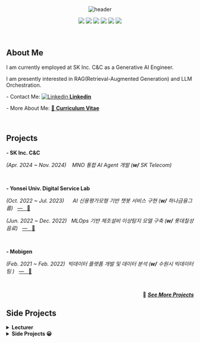</br>
</br>

<div align="center">
  
![header](https://capsule-render.vercel.app/api?type=transparent&height=130&section=header&text=Junho%20Bae&fontSize=88&fontAlignY=38&desc=Data%20Scientist%20|%20AI%20Engineer%20&descAlignY=75&descAlign=60)

<img src="https://img.shields.io/badge/Python-3776AB?style=flat&logo=python&logoColor=white">
<img src="https://img.shields.io/badge/R-276DC3?style=flat&logo=r&logoColor=white">
<img src="https://img.shields.io/badge/SQL-4479A1?style=flat&logo=postgresql&logoColor=white">
<img src="https://img.shields.io/badge/PyTorch-EE4C2C?style=flat&logo=pytorch&logoColor=white">
<img src="https://img.shields.io/badge/BentoML-FF6F61?style=flat&logo=bentoml&logoColor=white">
<img src="https://img.shields.io/badge/Tableau-4CAF50?style=flat&logo=tableau&logoColor=white">
</div>



</br>
</br>

## About Me
I am currently employed at SK Inc. C&C as a Generative AI Engineer.

I am presently interested in RAG(Retrieval-Augmented Generation) and LLM Orchestration.

-&nbsp;Contact Me: [![Linkedin](https://i.stack.imgur.com/gVE0j.png) **Linkedin**](https://www.linkedin.com/in/juunho)

-&nbsp;More About Me: [:page_facing_up: **Curriculum Vitae**](https://github.com/juunho/Juunho/blob/18e6f54c08f5115360528e6962a6633f661cfd0b/CV_240515.pdf)

</br>

## Projects

<p align="center">

**- SK Inc. C&C**

 *(Apr. 2024 ~ Nov. 2024)*&nbsp;&nbsp;&nbsp; _MNO 통합 AI Agent 개발 (**w/** SK Telecom)_ &nbsp;&nbsp;

  <br>
  
**- Yonsei Univ. Digital Service Lab**

  *(Oct. 2022 ~ Jul. 2023)*&nbsp;&nbsp;&nbsp;&nbsp;&nbsp; _AI 신용평가모형 기반 챗봇 서비스 구현 (**w/** 하나금융그룹)_ &nbsp; [— &nbsp; :pushpin:](https://github.com/juunho/Completed_Projects/tree/db83be47d14ddff856bd0da3046100989d13667e/AI%20%EC%8B%A0%EC%9A%A9%ED%8F%89%EA%B0%80%EB%AA%A8%ED%98%95%20%EA%B8%B0%EB%B0%98%20%EC%B1%97%EB%B4%87%20%EC%84%9C%EB%B9%84%EC%8A%A4%20%EA%B5%AC%ED%98%84) <br>


*(Jun. 2022 ~ Dec. 2022)*&nbsp;&nbsp; _MLOps 기반 제조설비 이상탐지 모델 구축 (**w/** 롯데칠성음료)_ &nbsp; [— &nbsp; :pushpin:](https://github.com/juunho/Completed_Projects/tree/db83be47d14ddff856bd0da3046100989d13667e/MLOps%20%EA%B8%B0%EB%B0%98%20%EC%A0%9C%EC%A1%B0%EC%84%A4%EB%B9%84%20%EC%9D%B4%EC%83%81%ED%83%90%EC%A7%80%20%EB%AA%A8%EB%8D%B8%20%EA%B5%AC%EC%B6%95)  <br>

</br>

**- Mobigen**
  
  *(Feb. 2021 ~ Feb. 2022)*&nbsp;&nbsp;_빅데이터 플랫폼 개발 및 데이터 분석 (**w/** 수원시 빅데이터팀 )_ &nbsp; [— &nbsp; :pushpin:](https://github.com/juunho/Suwon-2021)  <br>

</p>

<div align="right">

</br>

:rocket: [***See More Projects***](https://github.com/juunho/Completed_Projects)

</div
  
</br>

## Side Projects

<details>
<summary><b>Lecturer</b></summary>

  - Python Programming (First-Year Graduate Students Course)
    
  - Data Science for Business (Working Professionals Course)
  
  - Text Mining (First-Year Graduate Students Course)
    
</details>

<details>
<summary><b>Side Projects 😀</b></summary>

  - [ESG Rating](https://github.com/juunho/Side_Projects#prosocial-project)

  - 
    
</details>
